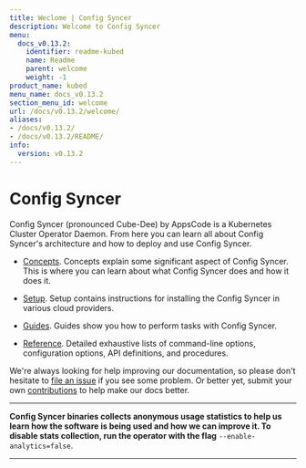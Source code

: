 ```yaml
---
title: Weclome | Config Syncer
description: Welcome to Config Syncer
menu:
  docs_v0.13.2:
    identifier: readme-kubed
    name: Readme
    parent: welcome
    weight: -1
product_name: kubed
menu_name: docs_v0.13.2
section_menu_id: welcome
url: /docs/v0.13.2/welcome/
aliases:
- /docs/v0.13.2/
- /docs/v0.13.2/README/
info:
  version: v0.13.2
---
```


# Config Syncer
Config Syncer (pronounced Cube-Dee) by AppsCode is a Kubernetes Cluster Operator Daemon. From here you can learn all about Config Syncer's architecture and how to deploy and use Config Syncer.

- [Concepts](/docs/v0.13.2/concepts/). Concepts explain some significant aspect of Config Syncer. This is where you can learn about what Config Syncer does and how it does it.

- [Setup](/docs/v0.13.2/setup/). Setup contains instructions for installing
  the Config Syncer in various cloud providers.

- [Guides](/docs/v0.13.2/guides/). Guides show you how to perform tasks with Config Syncer.

- [Reference](/docs/v0.13.2/reference/). Detailed exhaustive lists of
command-line options, configuration options, API definitions, and procedures.

We're always looking for help improving our documentation, so please don't hesitate to [file an issue](https://github.com/kubeops/config-syncer/issues/new) if you see some problem. Or better yet, submit your own [contributions](/docs/v0.13.2/CONTRIBUTING) to help
make our docs better.

---

**Config Syncer binaries collects anonymous usage statistics to help us learn how the software is being used and how we can improve it. To disable stats collection, run the operator with the flag** `--enable-analytics=false`.

---
